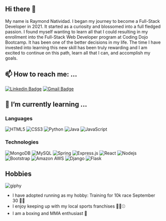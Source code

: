 ## Hi there 👋
My name is Raymond Natividad. I began my journey to become a Full-Stack Developer in 2021. It started as a curiosity and blossomed into a full fledged passion. I found myself wanting to learn all that I could resulting in my enrollment into the Full-Stack Web Developer program at Coding Dojo Bootcamp. It has been one of the better decisions in my life. The time I have invested into learning this new skill has been truly rewarding and I am excited to continue on this path, learn all that I can, and accomplish my goals.

## 📫 How to reach me: ...
[![Linkedin Badge](https://img.shields.io/badge/-RaymondNatividad-blue?style=flat-square&logo=Linkedin&logoColor=white&link=https://www.linkedin.com/in/raymond-natividad/)](https://www.linkedin.com/in/raymond-natividad/)
[![Gmail Badge](https://img.shields.io/badge/-natividad2315@gmail.com-c14438?style=flat-square&logo=Gmail&logoColor=white&link=mailto:natividad2315@gmail.com)](mailto:natividad2315@gmail.com)



## 🌱 I’m currently learning ...
### Languages
![HTML5](https://img.shields.io/badge/-HTML5-E34F26?style=flat-square&logo=html5&logoColor=white)
![CSS3](https://img.shields.io/badge/-CSS3-1572B6?style=flat-square&logo=css3)
![Python](https://img.shields.io/badge/-Python-black?style=flat-square&logo=Python)
![Java](https://img.shields.io/badge/Java-ED8B00?style=flat-square&logo=openjdk&logoColor=white)
![JavaScript](https://img.shields.io/badge/-JavaScript-black?style=flat-square&logo=javascript)

### Technologies
![MongoDB](https://img.shields.io/badge/-MongoDB-black?style=flat-square&logo=mongodb)
![MySQL](https://img.shields.io/badge/-MySQL-black?style=flat-square&logo=mysql)
![Spring](https://img.shields.io/badge/Spring-6DB33F?style=flat-square&logo=spring&logoColor=white)
![Express.js](https://img.shields.io/badge/Express.js-404D59?style=flat-square)
![React](https://img.shields.io/badge/-React-black?style=flat-square&logo=react)
![Nodejs](https://img.shields.io/badge/-Nodejs-black?style=flat-square&logo=Node.js)
![Bootstrap](https://img.shields.io/badge/-Bootstrap-563D7C?style=flat-square&logo=bootstrap)
![Amazon AWS](https://img.shields.io/badge/Amazon%20AWS-232F3E?style=flat-square&logo=amazon-aws)
![Django](https://img.shields.io/badge/Django-092E20?style=style-flat&logo=django&logoColor=white)
![Flask](https://img.shields.io/badge/Flask-000000?style=style-flat&logo=flask&logoColor=white)

## Hobbies
![giphy](https://user-images.githubusercontent.com/105299624/234916466-f18bbfad-3b26-4834-a9bd-0c97be0a671e.gif)




- I have adopted running as my hobby: Training for 10k race September 30 🏃‍♂️
- I enjoy keeping up with my local sports franchises 🏀🏈⚾
- I am a boxing and MMA enthusiast 🥊


<!--
**Raymond-N/Raymond-N** is a ✨ _special_ ✨ repository because its `README.md` (this file) appears on your GitHub profile.

Here are some ideas to get you started:

- 🔭 I’m currently working on ...
- 🌱 I’m currently learning ...
- 👯 I’m looking to collaborate on ...
- 🤔 I’m looking for help with ...
- 💬 Ask me about ...
- 📫 How to reach me: ...
- 😄 Pronouns: ...
- ⚡ Fun fact: ...
-->
